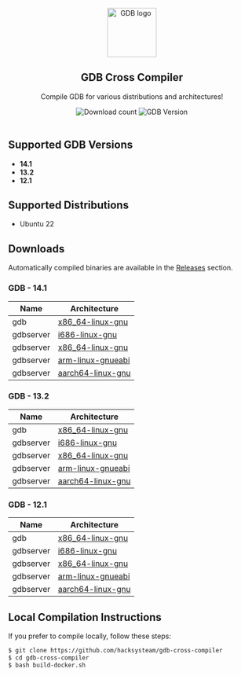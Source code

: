 <p align="center">
    <img width="100px" src="https://www.freewear.org/images/articles/detail/FW0345_Dise%C3%B1o.png"
        align="center" alt="GDB logo" />
    <h2 align="center">GDB Cross Compiler</h2>
    <p align="center">Compile GDB for various distributions and architectures!</p>
</p>
<p align="center">
    <img alt="Download count" src="https://img.shields.io/github/downloads/hacksysteam/gdb-cross-compiler/total.svg" />
    <img alt="GDB Version" src="https://img.shields.io/badge/GDB-14.1-blue.svg" />
    <br />
    <br />
</p>

## Supported GDB Versions

* **14.1**
* **13.2**
* **12.1**

## Supported Distributions

* Ubuntu 22

## Downloads

Automatically compiled binaries are available in the [Releases](https://github.com/hacksysteam/gdb-cross-compiler/releases) section.

### GDB - 14.1

| Name      | Architecture         |
|-----------|----------------------|
| gdb       | [x86_64-linux-gnu](https://github.com/hacksysteam/gdb-cross-compiler/releases/download/14.1/gdb-x86_64-linux-gnu.zip) |
| gdbserver | [i686-linux-gnu](https://github.com/hacksysteam/gdb-cross-compiler/releases/download/14.1/gdbserver-i686-linux-gnu.zip) |
| gdbserver | [x86_64-linux-gnu](https://github.com/hacksysteam/gdb-cross-compiler/releases/download/14.1/gdbserver-x86_64-linux-gnu.zip) |
| gdbserver | [arm-linux-gnueabi](https://github.com/hacksysteam/gdb-cross-compiler/releases/download/14.1/gdbserver-arm-linux-gnueabi.zip) |
| gdbserver | [aarch64-linux-gnu](https://github.com/hacksysteam/gdb-cross-compiler/releases/download/14.1/gdbserver-aarch64-linux-gnu.zip) |

### GDB - 13.2

| Name      | Architecture         |
|-----------|----------------------|
| gdb       | [x86_64-linux-gnu](https://github.com/hacksysteam/gdb-cross-compiler/releases/download/13.2/gdb-x86_64-linux-gnu.zip) |
| gdbserver | [i686-linux-gnu](https://github.com/hacksysteam/gdb-cross-compiler/releases/download/13.2/gdbserver-i686-linux-gnu.zip) |
| gdbserver | [x86_64-linux-gnu](https://github.com/hacksysteam/gdb-cross-compiler/releases/download/13.2/gdbserver-x86_64-linux-gnu.zip) |
| gdbserver | [arm-linux-gnueabi](https://github.com/hacksysteam/gdb-cross-compiler/releases/download/13.2/gdbserver-arm-linux-gnueabi.zip) |
| gdbserver | [aarch64-linux-gnu](https://github.com/hacksysteam/gdb-cross-compiler/releases/download/13.2/gdbserver-aarch64-linux-gnu.zip) |

### GDB - 12.1

| Name      | Architecture         |
|-----------|----------------------|
| gdb       | [x86_64-linux-gnu](https://github.com/hacksysteam/gdb-cross-compiler/releases/download/12.1/gdb-x86_64-linux-gnu.zip) |
| gdbserver | [i686-linux-gnu](https://github.com/hacksysteam/gdb-cross-compiler/releases/download/12.1/gdbserver-i686-linux-gnu.zip) |
| gdbserver | [x86_64-linux-gnu](https://github.com/hacksysteam/gdb-cross-compiler/releases/download/12.1/gdbserver-x86_64-linux-gnu.zip) |
| gdbserver | [arm-linux-gnueabi](https://github.com/hacksysteam/gdb-cross-compiler/releases/download/12.1/gdbserver-arm-linux-gnueabi.zip) |
| gdbserver | [aarch64-linux-gnu](https://github.com/hacksysteam/gdb-cross-compiler/releases/download/12.1/gdbserver-aarch64-linux-gnu.zip) |

## Local Compilation Instructions

If you prefer to compile locally, follow these steps:

```sh
$ git clone https://github.com/hacksysteam/gdb-cross-compiler
$ cd gdb-cross-compiler
$ bash build-docker.sh
```
